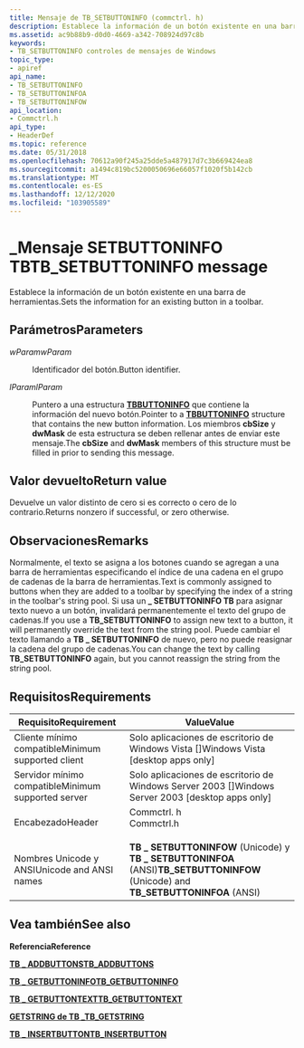 ```yaml
---
title: Mensaje de TB_SETBUTTONINFO (commctrl. h)
description: Establece la información de un botón existente en una barra de herramientas.
ms.assetid: ac9b88b9-d0d0-4669-a342-708924d97c8b
keywords:
- TB_SETBUTTONINFO controles de mensajes de Windows
topic_type:
- apiref
api_name:
- TB_SETBUTTONINFO
- TB_SETBUTTONINFOA
- TB_SETBUTTONINFOW
api_location:
- Commctrl.h
api_type:
- HeaderDef
ms.topic: reference
ms.date: 05/31/2018
ms.openlocfilehash: 70612a90f245a25dde5a487917d7c3b669424ea8
ms.sourcegitcommit: a1494c819bc5200050696e66057f1020f5b142cb
ms.translationtype: MT
ms.contentlocale: es-ES
ms.lasthandoff: 12/12/2020
ms.locfileid: "103905589"
---
```

# <a name="tb_setbuttoninfo-message"></a><span data-ttu-id="7ef41-104">\_Mensaje SETBUTTONINFO TB</span><span class="sxs-lookup"><span data-stu-id="7ef41-104">TB\_SETBUTTONINFO message</span></span>

<span data-ttu-id="7ef41-105">Establece la información de un botón existente en una barra de herramientas.</span><span class="sxs-lookup"><span data-stu-id="7ef41-105">Sets the information for an existing button in a toolbar.</span></span>

## <a name="parameters"></a><span data-ttu-id="7ef41-106">Parámetros</span><span class="sxs-lookup"><span data-stu-id="7ef41-106">Parameters</span></span>

<dl> <dt>

<span data-ttu-id="7ef41-107">*wParam*</span><span class="sxs-lookup"><span data-stu-id="7ef41-107">*wParam*</span></span> 
</dt> <dd>

<span data-ttu-id="7ef41-108">Identificador del botón.</span><span class="sxs-lookup"><span data-stu-id="7ef41-108">Button identifier.</span></span>

</dd> <dt>

<span data-ttu-id="7ef41-109">*lParam*</span><span class="sxs-lookup"><span data-stu-id="7ef41-109">*lParam*</span></span> 
</dt> <dd>

<span data-ttu-id="7ef41-110">Puntero a una estructura [**TBBUTTONINFO**](/windows/desktop/api/Commctrl/ns-commctrl-tbbuttoninfoa) que contiene la información del nuevo botón.</span><span class="sxs-lookup"><span data-stu-id="7ef41-110">Pointer to a [**TBBUTTONINFO**](/windows/desktop/api/Commctrl/ns-commctrl-tbbuttoninfoa) structure that contains the new button information.</span></span> <span data-ttu-id="7ef41-111">Los miembros **cbSize** y **dwMask** de esta estructura se deben rellenar antes de enviar este mensaje.</span><span class="sxs-lookup"><span data-stu-id="7ef41-111">The **cbSize** and **dwMask** members of this structure must be filled in prior to sending this message.</span></span>

</dd> </dl>

## <a name="return-value"></a><span data-ttu-id="7ef41-112">Valor devuelto</span><span class="sxs-lookup"><span data-stu-id="7ef41-112">Return value</span></span>

<span data-ttu-id="7ef41-113">Devuelve un valor distinto de cero si es correcto o cero de lo contrario.</span><span class="sxs-lookup"><span data-stu-id="7ef41-113">Returns nonzero if successful, or zero otherwise.</span></span>

## <a name="remarks"></a><span data-ttu-id="7ef41-114">Observaciones</span><span class="sxs-lookup"><span data-stu-id="7ef41-114">Remarks</span></span>

<span data-ttu-id="7ef41-115">Normalmente, el texto se asigna a los botones cuando se agregan a una barra de herramientas especificando el índice de una cadena en el grupo de cadenas de la barra de herramientas.</span><span class="sxs-lookup"><span data-stu-id="7ef41-115">Text is commonly assigned to buttons when they are added to a toolbar by specifying the index of a string in the toolbar's string pool.</span></span> <span data-ttu-id="7ef41-116">Si usa un **\_ SETBUTTONINFO TB** para asignar texto nuevo a un botón, invalidará permanentemente el texto del grupo de cadenas.</span><span class="sxs-lookup"><span data-stu-id="7ef41-116">If you use a **TB\_SETBUTTONINFO** to assign new text to a button, it will permanently override the text from the string pool.</span></span> <span data-ttu-id="7ef41-117">Puede cambiar el texto llamando a **TB \_ SETBUTTONINFO** de nuevo, pero no puede reasignar la cadena del grupo de cadenas.</span><span class="sxs-lookup"><span data-stu-id="7ef41-117">You can change the text by calling **TB\_SETBUTTONINFO** again, but you cannot reassign the string from the string pool.</span></span>

## <a name="requirements"></a><span data-ttu-id="7ef41-118">Requisitos</span><span class="sxs-lookup"><span data-stu-id="7ef41-118">Requirements</span></span>



| <span data-ttu-id="7ef41-119">Requisito</span><span class="sxs-lookup"><span data-stu-id="7ef41-119">Requirement</span></span> | <span data-ttu-id="7ef41-120">Value</span><span class="sxs-lookup"><span data-stu-id="7ef41-120">Value</span></span> |
|-------------------------------------|---------------------------------------------------------------------------------------|
| <span data-ttu-id="7ef41-121">Cliente mínimo compatible</span><span class="sxs-lookup"><span data-stu-id="7ef41-121">Minimum supported client</span></span><br/> | <span data-ttu-id="7ef41-122">Solo aplicaciones de escritorio de Windows Vista \[\]</span><span class="sxs-lookup"><span data-stu-id="7ef41-122">Windows Vista \[desktop apps only\]</span></span><br/>                                        |
| <span data-ttu-id="7ef41-123">Servidor mínimo compatible</span><span class="sxs-lookup"><span data-stu-id="7ef41-123">Minimum supported server</span></span><br/> | <span data-ttu-id="7ef41-124">Solo aplicaciones de escritorio de Windows Server 2003 \[\]</span><span class="sxs-lookup"><span data-stu-id="7ef41-124">Windows Server 2003 \[desktop apps only\]</span></span><br/>                                  |
| <span data-ttu-id="7ef41-125">Encabezado</span><span class="sxs-lookup"><span data-stu-id="7ef41-125">Header</span></span><br/>                   | <dl> <span data-ttu-id="7ef41-126"><dt>Commctrl. h</dt></span><span class="sxs-lookup"><span data-stu-id="7ef41-126"><dt>Commctrl.h</dt></span></span> </dl> |
| <span data-ttu-id="7ef41-127">Nombres Unicode y ANSI</span><span class="sxs-lookup"><span data-stu-id="7ef41-127">Unicode and ANSI names</span></span><br/>   | <span data-ttu-id="7ef41-128">**TB \_ SETBUTTONINFOW** (Unicode) y **TB \_ SETBUTTONINFOA** (ANSI)</span><span class="sxs-lookup"><span data-stu-id="7ef41-128">**TB\_SETBUTTONINFOW** (Unicode) and **TB\_SETBUTTONINFOA** (ANSI)</span></span><br/>         |



## <a name="see-also"></a><span data-ttu-id="7ef41-129">Vea también</span><span class="sxs-lookup"><span data-stu-id="7ef41-129">See also</span></span>

<dl> <dt>

<span data-ttu-id="7ef41-130">**Referencia**</span><span class="sxs-lookup"><span data-stu-id="7ef41-130">**Reference**</span></span>
</dt> <dt>

[<span data-ttu-id="7ef41-131">**TB \_ ADDBUTTONS**</span><span class="sxs-lookup"><span data-stu-id="7ef41-131">**TB\_ADDBUTTONS**</span></span>](tb-addbuttons.md)
</dt> <dt>

[<span data-ttu-id="7ef41-132">**TB \_ GETBUTTONINFO**</span><span class="sxs-lookup"><span data-stu-id="7ef41-132">**TB\_GETBUTTONINFO**</span></span>](tb-getbuttoninfo.md)
</dt> <dt>

[<span data-ttu-id="7ef41-133">**TB \_ GETBUTTONTEXT**</span><span class="sxs-lookup"><span data-stu-id="7ef41-133">**TB\_GETBUTTONTEXT**</span></span>](tb-getbuttontext.md)
</dt> <dt>

[<span data-ttu-id="7ef41-134">**GETSTRING de TB \_**</span><span class="sxs-lookup"><span data-stu-id="7ef41-134">**TB\_GETSTRING**</span></span>](tb-getstring.md)
</dt> <dt>

[<span data-ttu-id="7ef41-135">**TB \_ INSERTBUTTON**</span><span class="sxs-lookup"><span data-stu-id="7ef41-135">**TB\_INSERTBUTTON**</span></span>](tb-insertbutton.md)
</dt> </dl>

 

 





